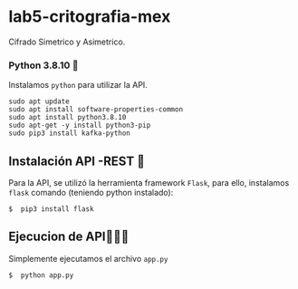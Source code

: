 # lab5-critografia-mex
Cifrado Simetrico y Asimetrico.
### Python 3.8.10 🐍
Instalamos `python` para utilizar la API.
```
sudo apt update
sudo apt install software-properties-common
sudo apt install python3.8.10
sudo apt-get -y install python3-pip
sudo pip3 install kafka-python
```

## Instalación API -REST 💅
Para la API, se utilizó la herramienta framework `Flask`, para ello, instalamos `flask` comando (teniendo python instalado):

<!--sec data-title="Prompt: OS X and Linux" data-id="OSX_Linux_prompt" data-collapse=true ces-->
    $  pip3 install flask
<!--endsec-->

## Ejecucion de API🥵🥵🥶
Simplemente ejecutamos el archivo `app.py`
<!--sec data-title="Prompt: OS X and Linux" data-id="OSX_Linux_prompt" data-collapse=true ces-->
    $  python app.py
<!--endsec-->
